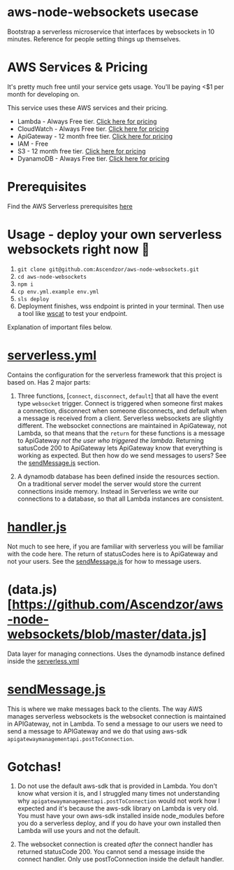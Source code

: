 # aws-node-websockets usecase

Bootstrap a serverless microservice that interfaces by websockets in 10 minutes.
Reference for people setting things up themselves.

# AWS Services & Pricing

It's pretty much free until your service gets usage. You'll be paying <$1 per month for developing on.

This service uses these AWS services and their pricing. 
- Lambda - Always Free tier. [Click here for pricing](https://aws.amazon.com/lambda/pricing/)
- CloudWatch - Always Free tier. [Click here for pricing](https://aws.amazon.com/cloudwatch/pricing/)
- ApiGateway - 12 month free tier. [Click here for pricing](https://aws.amazon.com/api-gateway/pricing/)
- IAM - Free
- S3 - 12 month free tier. [Click here for pricing](https://aws.amazon.com/s3/pricing/)
- DyanamoDB - Always Free tier. [Click here for pricing](https://aws.amazon.com/dynamodb/pricing/)

# Prerequisites

Find the AWS Serverless prerequisites [here](https://serverless.com/framework/docs/providers/aws/guide/quick-start/)

# Usage - deploy your own serverless websockets right now 🦄

1) `git clone git@github.com:Ascendzor/aws-node-websockets.git`
2) `cd aws-node-websockets`
3) `npm i`
4) `cp env.yml.example env.yml`
5) `sls deploy`
7) Deployment finishes, wss endpoint is printed in your terminal. Then use a tool like [wscat](https://www.npmjs.com/package/wscat) to test your endpoint.

Explanation of important files below.

# [serverless.yml](https://github.com/Ascendzor/aws-node-websockets/blob/master/serverless.yml)
Contains the configuration for the serverless framework that this project is based on. Has 2 major parts:

1) Three functions, [`connect`, `disconnect`, `default`] that all have the event type `websocket` trigger. Connect is triggered when someone first makes a connection, disconnect when someone disconnects, and default when a message is received from a client. Serverless websockets are slightly different. The websocket connections are maintained in ApiGateway, not Lambda, so that means that the `return` for these functions is a message to ApiGateway *not the user who triggered the lambda*. Returning satusCode 200 to ApiGateway lets ApiGateway know that everything is working as expected. But then how do we send messages to users? See the [sendMessage.js](https://github.com/Ascendzor/aws-node-websockets/blob/master/readme.md#sendmessagejs) section.

2) A dynamodb database has been defined inside the resources section. On a traditional server model the server would store the current connections inside memory. Instead in Serverless we write our connections to a database, so that all Lambda instances are consistent.

# [handler.js](https://github.com/Ascendzor/aws-node-websockets/blob/master/handler.js)
Not much to see here, if you are familiar with serverless you will be familiar with the code here. The return of statusCodes here is to ApiGateway and not your users. See the [sendMessage.js](https://github.com/Ascendzor/aws-node-websockets/blob/master/readme.md#sendmessagejs) for how to message users.

# (data.js)[https://github.com/Ascendzor/aws-node-websockets/blob/master/data.js]
Data layer for managing connections. Uses the dynamodb instance defined inside the [serverless.yml](https://github.com/Ascendzor/aws-node-websockets/blob/master/serverless.yml)

# [sendMessage.js](https://github.com/Ascendzor/aws-node-websockets/blob/master/sendMessage.js)
This is where we make messages back to the clients. The way AWS manages serverless websockets is the websocket connection is maintained in APIGateway, not in Lambda. To send a message to our users we need to send a message to APIGateway and we do that using aws-sdk `apigatewaymanagementapi.postToConnection`.

# Gotchas!
1) Do not use the default aws-sdk that is provided in Lambda. You don't know what version it is, and I struggled many times not understanding why `apigatewaymanagementapi.postToConnection` would not work how I expected and it's because the aws-sdk library on Lambda is very old. You must have your own aws-sdk installed inside node_modules before you do a serverless deploy, and if you do have your own installed then Lambda will use yours and not the default.

2) The websocket connection is created *after* the connect handler has returned statusCode 200. You cannot send a message inside the connect handler. Only use postToConnection inside the default handler.
